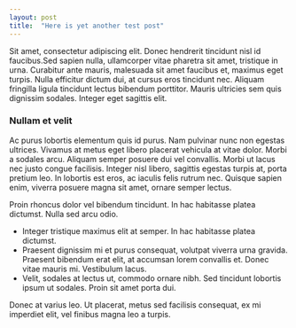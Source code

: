 ```yaml
---
layout: post
title:  "Here is yet another test post"
---
```


Sit amet, consectetur adipiscing elit. Donec hendrerit tincidunt nisl id faucibus.<!--more-->Sed sapien nulla, ullamcorper vitae pharetra sit amet, tristique in urna. Curabitur ante mauris, malesuada sit amet faucibus et, maximus eget turpis. Nulla efficitur dictum dui, at cursus eros tincidunt nec. Aliquam fringilla ligula tincidunt lectus bibendum porttitor. Mauris ultricies sem quis dignissim sodales. Integer eget sagittis elit.

### Nullam et velit
Ac purus lobortis elementum quis id purus. Nam pulvinar nunc non egestas ultrices. Vivamus at metus eget libero placerat vehicula at vitae dolor. Morbi a sodales arcu. Aliquam semper posuere dui vel convallis. Morbi ut lacus nec justo congue facilisis. Integer nisl libero, sagittis egestas turpis at, porta pretium leo. In lobortis est eros, ac iaculis felis rutrum nec. Quisque sapien enim, viverra posuere magna sit amet, ornare semper lectus.

Proin rhoncus dolor vel bibendum tincidunt. In hac habitasse platea dictumst. Nulla sed arcu odio.

* Integer tristique maximus elit at semper. In hac habitasse platea dictumst.
* Praesent dignissim mi et purus consequat, volutpat viverra urna gravida. Praesent bibendum erat elit, at accumsan lorem convallis et. Donec vitae mauris mi. Vestibulum lacus.
* Velit, sodales at lectus ut, commodo ornare nibh. Sed tincidunt lobortis ipsum ut sodales. Proin sit amet porta dui.

Donec at varius leo. Ut placerat, metus sed facilisis consequat, ex mi imperdiet elit, vel finibus magna leo a turpis.
